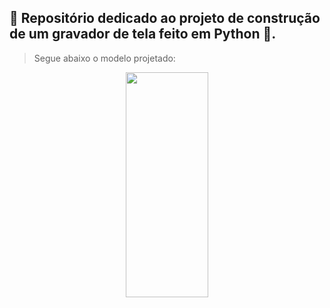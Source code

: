 ## 🎥 Repositório dedicado ao projeto de construção de um gravador de tela feito em Python 🐍.

> Segue abaixo o modelo projetado:

<p align="center">
<img width="132" height="360" src="https://compasso.ninja/interno/images/CompassoUOL_Positivo_2021.png">
</p>